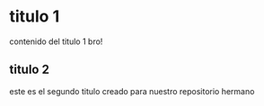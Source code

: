 # titulo 1

contenido del titulo 1 bro!

## titulo 2
este es el segundo titulo creado para nuestro repositorio hermano
